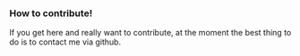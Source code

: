 ### How to contribute!

If you get here and really want to contribute, at the moment the best thing to do is to contact me via github. 